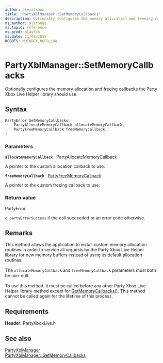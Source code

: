 ```yaml
---
author: alexatxbox
title: "PartyXblManager::SetMemoryCallbacks"
description: Optionally configures the memory allocation and freeing callbacks the Party Xbox Live Helper library should use.
ms.author: alstonge
ms.topic: reference
ms.prod: playfab
ms.date: 11/01/2019
ROBOTS: NOINDEX,NOFOLLOW
---
```


# PartyXblManager::SetMemoryCallbacks  

Optionally configures the memory allocation and freeing callbacks the Party Xbox Live Helper library should use.  

## Syntax  
  
```cpp
PartyError SetMemoryCallbacks(  
    PartyAllocateMemoryCallback allocateMemoryCallback,  
    PartyFreeMemoryCallback freeMemoryCallback  
)  
```  
  
### Parameters  
  
**`allocateMemoryCallback`** &nbsp; [PartyAllocateMemoryCallback](../../../../../networking/reference/callbacks/partyallocatememorycallback.md)  
  
A pointer to the custom allocation callback to use.  
  
**`freeMemoryCallback`** &nbsp; [PartyFreeMemoryCallback](../../../../../networking/reference/callbacks/partyfreememorycallback.md)  
  
A pointer to the custom freeing callback to use.  
  
  
### Return value  
PartyError
  
```c_partyErrorSuccess``` if the call succeeded or an error code otherwise.
  
## Remarks  
  
This method allows the application to install custom memory allocation routines in order to service all requests by the Party Xbox Live Helper library for new memory buffers instead of using its default allocation routines. <br /><br /> The `allocateMemoryCallback` and `freeMemoryCallback` parameters must both be non-null.   <br /><br /> To use this method, it must be called before any other Party Xbox Live Helper library method except for [GetMemoryCallbacks()](partyxblmanager_getmemorycallbacks.md). This method cannot be called again for the lifetime of this process.
  
## Requirements  
  
**Header:** PartyXboxLive.h
  
## See also  
[PartyXblManager](../partyxblmanager.md)  
[PartyXblManager::GetMemoryCallbacks](partyxblmanager_getmemorycallbacks.md)
  
  
